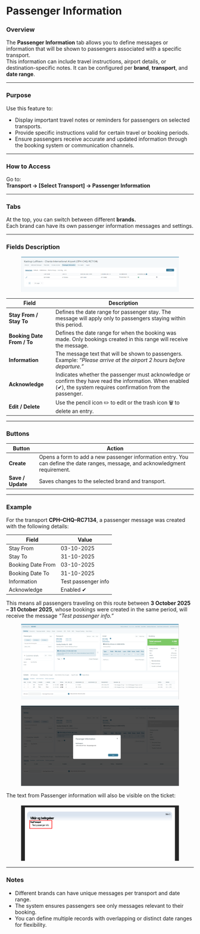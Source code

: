 # Passenger Information

### **Overview**

The **Passenger Information** tab allows you to define messages or information that will be shown to passengers associated with a specific transport.\
This information can include travel instructions, airport details, or destination-specific notes. It can be configured per **brand**, **transport**, and **date range**.

***

### **Purpose**

Use this feature to:

* Display important travel notes or reminders for passengers on selected transports.
* Provide specific instructions valid for certain travel or booking periods.
* Ensure passengers receive accurate and updated information through the booking system or communication channels.

***

### **How to Access**

Go to:\
**Transport → \[Select Transport] → Passenger Information**

***

### **Tabs**

At the top, you can switch between different **brands.**\
Each brand can have its own passenger information messages and settings.

***

### **Fields Description**

<figure><img src="../.gitbook/assets/image.png" alt=""><figcaption></figcaption></figure>

| **Field**                  | **Description**                                                                                                                                                    |
| -------------------------- | ------------------------------------------------------------------------------------------------------------------------------------------------------------------ |
| **Stay From / Stay To**    | Defines the date range for passenger stay. The message will apply only to passengers staying within this period.                                                   |
| **Booking Date From / To** | Defines the date range for when the booking was made. Only bookings created in this range will receive the message.                                                |
| **Information**            | The message text that will be shown to passengers. Example: _“Please arrive at the airport 2 hours before departure.”_                                             |
| **Acknowledge**            | Indicates whether the passenger must acknowledge or confirm they have read the information. When enabled (✔), the system requires confirmation from the passenger. |
| **Edit / Delete**          | Use the pencil icon ✏️ to edit or the trash icon 🗑️ to delete an entry.                                                                                           |

***

### **Buttons**

| **Button**        | **Action**                                                                                                                      |
| ----------------- | ------------------------------------------------------------------------------------------------------------------------------- |
| **Create**        | Opens a form to add a new passenger information entry. You can define the date ranges, message, and acknowledgment requirement. |
| **Save / Update** | Saves changes to the selected brand and transport.                                                                              |

***

### **Example**

For the transport **CPH–CHQ–RC7134**, a passenger message was created with the following details:

| **Field**         | **Value**           |
| ----------------- | ------------------- |
| Stay From         | 03-10-2025          |
| Stay To           | 31-10-2025          |
| Booking Date From | 03-10-2025          |
| Booking Date To   | 31-10-2025          |
| Information       | Test passenger info |
| Acknowledge       | Enabled ✔           |

This means all passengers traveling on this route between **3 October 2025 – 31 October 2025**, whose bookings were created in the same period, will receive the message _“Test passenger info.”_

<figure><img src="../.gitbook/assets/image (1).png" alt=""><figcaption></figcaption></figure>

<figure><img src="../.gitbook/assets/image (2).png" alt=""><figcaption></figcaption></figure>

The text from Passenger information will also be visible on the ticket:

<figure><img src="../.gitbook/assets/image (3).png" alt=""><figcaption></figcaption></figure>

***

### **Notes**

* Different brands can have unique messages per transport and date range.
* The system ensures passengers see only messages relevant to their booking.
* You can define multiple records with overlapping or distinct date ranges for flexibility.
